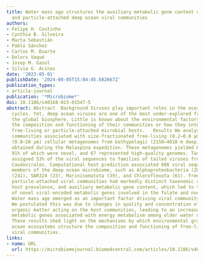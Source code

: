 ```yaml
---
title: Water mass age structures the auxiliary metabolic gene content of free-living
  and particle-attached deep ocean viral communities
authors:
- Felipe H. Coutinho
- Cynthia B. Silveira
- Marta Sebastián
- Pablo Sánchez
- Carlos M. Duarte
- Dolors Vaqué
- Josep M. Gasol
- Silvia G. Acinas
date: '2023-05-01'
publishDate: '2024-08-05T15:04:45.682667Z'
publication_types:
- article-journal
publication: '*Microbiome*'
doi: 10.1186/s40168-023-01547-5
abstract: Abstract  Background Viruses play important roles in the ocean’s biogeochemical
  cycles. Yet, deep ocean viruses are one of the most under-explored fractions of
  the global biosphere. Little is known about the environmental factors that control
  the composition and functioning of their communities or how they interact with their
  free-living or particle-attached microbial hosts.   Results We analysed 58 viral
  communities associated with size-fractionated free-living (0.2–0.8 μm) and particle-attached
  (0.8–20 μm) cellular metagenomes from bathypelagic (2150–4018 m deep) microbiomes
  obtained during the Malaspina expedition. These metagenomes yielded 6631 viral sequences,
  91% of which were novel, and 67 represented high-quality genomes. Taxonomic classification
  assigned 53% of the viral sequences to families of tailed viruses from the order
  Caudovirales. Computational host prediction associated 886 viral sequences to dominant
  members of the deep ocean microbiome, such as Alphaproteobacteria (284), Gammaproteobacteria
  (241), SAR324 (23), Marinisomatota (39), and Chloroflexota (61). Free-living and
  particle-attached viral communities had markedly distinct taxonomic composition,
  host prevalence, and auxiliary metabolic gene content, which led to the discovery
  of novel viral-encoded metabolic genes involved in the folate and nucleotide metabolisms.
  Water mass age emerged as an important factor driving viral community composition.
  We postulated this was due to changes in quality and concentration of dissolved
  organic matter acting on the host communities, leading to an increase of viral auxiliary
  metabolic genes associated with energy metabolism among older water masses.   Conclusions
  These results shed light on the mechanisms by which environmental gradients of deep
  ocean ecosystems structure the composition and functioning of free-living and particle-attached
  viral communities.
links:
- name: URL
  url: https://microbiomejournal.biomedcentral.com/articles/10.1186/s40168-023-01547-5
---
```

